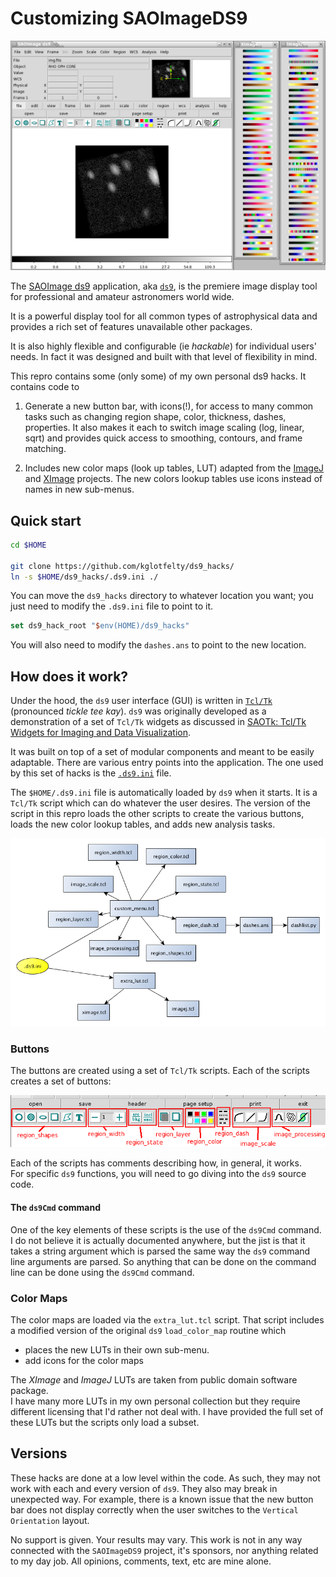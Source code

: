 # Customizing SAOImageDS9

![ds9_ui.png](ds9_ui.png)


The [SAOImage ds9](http://ds9.si.edu) 
application, aka [`ds9`](https://github.com/SAOImageDS9/SAOImageDS9), 
is the premiere image display tool for 
professional and amateur astronomers world wide.

It is a powerful display tool for all common types of astrophysical data
and provides a rich set of features unavailable other packages.

It is also highly flexible and configurable (ie _hackable_) for individual 
users' needs.  In fact it was designed and built with that level of 
flexibility in mind.

This repro contains some (only some) of my own personal ds9 hacks. 
It contains code to

1. Generate a new button bar, with icons(!), for access to many common 
   tasks such as changing region shape, color, thickness, dashes, properties.
   It also makes it each to switch image scaling (log, linear, sqrt)
   and provides quick access to smoothing, contours, and frame matching.

2. Includes new color maps (look up tables, LUT) adapted from 
   the [ImageJ](https://imagej.nih.gov/ij/) and 
   [XImage](https://heasarc.gsfc.nasa.gov/xanadu/ximage/ximage.html)
   projects.  The new colors lookup tables use icons instead of names 
   in new sub-menus.
   

## Quick start

```bash
cd $HOME

git clone https://github.com/kglotfelty/ds9_hacks/
ln -s $HOME/ds9_hacks/.ds9.ini ./
```

You can move the `ds9_hacks` directory to whatever location you want; 
you just need to modify the `.ds9.ini` file to point to it.  

```tcl
set ds9_hack_root "$env(HOME)/ds9_hacks"
```

You will also need to modify the `dashes.ans` to point to the new location.


## How does it work?


Under the hood, the `ds9` user interface (GUI) is written in [`Tcl/Tk`](https://www.tcl.tk/) 
(pronounced _tickle tee kay_).  `ds9` was originally developed as a demonstration of a 
set of `Tcl/Tk`  widgets as discussed in
[SAOTk: Tcl/Tk Widgets for Imaging and Data Visualization](http://www.adass.org/adass/proceedings/adass98/joyew/).

It was built on top of a set of modular components and meant to be easily
adaptable.  There are various entry points into the application.  The
one used by this set of hacks is the [`.ds9.ini`](http://ds9.si.edu/doc/ref/file.html#StartupFile) file.

The `$HOME/.ds9.ini` file is automatically loaded by `ds9` when it starts.  It is
a `Tcl/Tk` script which can do whatever the user desires.  The
version of the script in this repro loads the other scripts to create the various buttons,
loads the new color lookup tables, and adds new analysis tasks.

![design.png](design.png)

### Buttons

The buttons are created using a set of `Tcl/Tk` scripts.  Each of the scripts 
creates a set of buttons:

![ds9_buttons.png](ds9_buttons.png)


Each of the scripts has comments describing how, in general, it works.  
For specific `ds9` functions, you will need to go diving into the 
`ds9` source code.


#### The `ds9Cmd` command

One of the key elements of these scripts is the use of the `ds9Cmd` command.
I do not believe it is actually documented anywhere, but the jist is that
it takes a string argument which is parsed the same way the `ds9` command line
arguments are parsed.  So anything that can be done on the command line 
can be done using the `ds9Cmd` command.  


### Color Maps

The color maps are loaded via the `extra_lut.tcl` script.  That script
includes a modified version of the original `ds9` `load_color_map` routine
which 

- places the new LUTs in their own sub-menu.
- add icons for the color maps 

The _XImage_ and _ImageJ_ LUTs are taken from public domain software package.  
I have many more LUTs in my own personal collection but they require 
different licensing that I'd rather not deal with.  I have provided the
full set of these LUTs but the scripts only load a subset.  


## Versions

These hacks are done at a low level within the code.  As such, they may
not work with each and every version of `ds9`.  They also may break
in unexpected way.  For example, there is a known issue that the
new button bar does not display correctly when the user switches to the
`Vertical Orientation` layout.

No support is given.  Your results may vary.  This work is not 
in any way connected with the `SAOImageDS9` project, it's sponsors, 
nor anything related to my day job.   All opinions, comments, text, etc are
mine alone.






